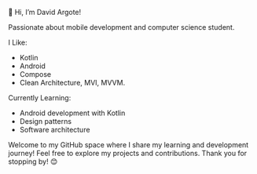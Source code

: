 👋 Hi, I’m David Argote!

Passionate about mobile development and computer science student.

I Like:
- Kotlin
- Android
- Compose
- Clean Architecture, MVI, MVVM.

Currently Learning:
- Android development with Kotlin
- Design patterns
- Software architecture

Welcome to my GitHub space where I share my learning and development journey! Feel free to explore my projects and contributions. Thank you for stopping by! 😊
